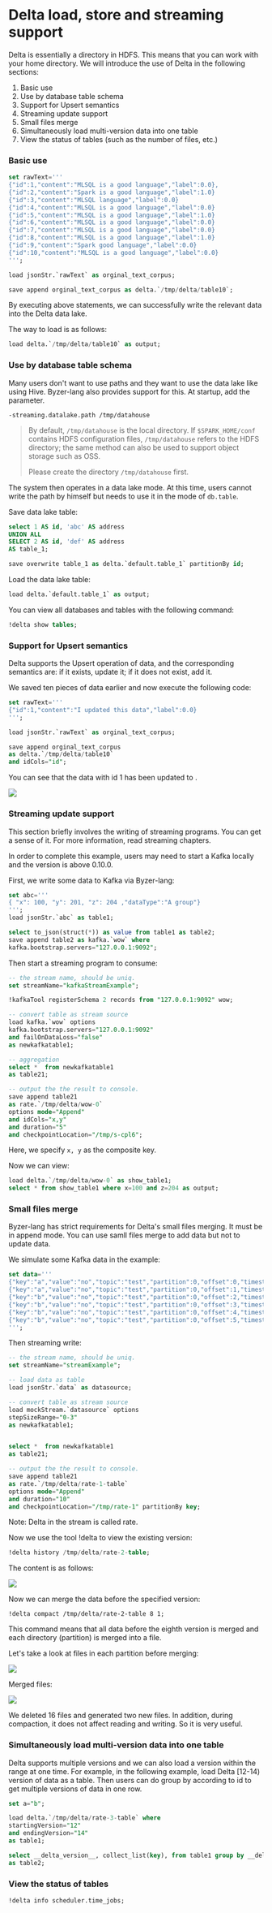 # Delta load, store and streaming support

Delta is essentially a directory in HDFS. This means that you can work with your home directory. We will introduce the use of Delta in the following sections:

1. Basic use
2. Use by database table schema
3. Support for Upsert semantics
4. Streaming update support
5. Small files merge
6. Simultaneously load multi-version data into one table
7. View the status of tables (such as the number of files, etc.)

### Basic use

```sql
set rawText='''
{"id":1,"content":"MLSQL is a good language","label":0.0},
{"id":2,"content":"Spark is a good language","label":1.0}
{"id":3,"content":"MLSQL language","label":0.0}
{"id":4,"content":"MLSQL is a good language","label":0.0}
{"id":5,"content":"MLSQL is a good language","label":1.0}
{"id":6,"content":"MLSQL is a good language","label":0.0}
{"id":7,"content":"MLSQL is a good language","label":0.0}
{"id":8,"content":"MLSQL is a good language","label":1.0}
{"id":9,"content":"Spark good language","label":0.0}
{"id":10,"content":"MLSQL is a good language","label":0.0}
''';

load jsonStr.`rawText` as orginal_text_corpus;

save append orginal_text_corpus as delta.`/tmp/delta/table10`;
```

By executing above statements, we can successfully write the relevant data into the Delta data lake.

The way to load is as follows:

```sql
load delta.`/tmp/delta/table10` as output;
```

### Use by database table schema

Many users don't want to use paths and they want to use the data lake like using Hive. Byzer-lang also provides support for this. At startup, add the parameter.

```
-streaming.datalake.path /tmp/datahouse
```

> By default, `/tmp/datahouse` is the local directory. If `$SPARK_HOME/conf` contains HDFS configuration files, `/tmp/datahouse` refers to the HDFS directory; the same method can also be used to support object storage such as OSS.
>
> Please create the directory `/tmp/datahouse` first.

The system then operates in a data lake mode. At this time, users cannot write the path by himself but needs to use it in the mode of `db.table`.

Save data lake table:

```sql
select 1 AS id, 'abc' AS address
UNION ALL
SELECT 2 AS id, 'def' AS address
AS table_1;

save overwrite table_1 as delta.`default.table_1` partitionBy id;
```

Load the data lake table:

```sql
load delta.`default.table_1` as output;
```

You can view all databases and tables with the following command:

```sql
!delta show tables;
```

### Support for Upsert semantics

Delta supports the Upsert operation of data, and the corresponding semantics are: if it exists, update it; if it does not exist, add it.

We saved ten pieces of data earlier and now execute the following code:

```sql
set rawText='''
{"id":1,"content":"I updated this data","label":0.0}
''';

load jsonStr.`rawText` as orginal_text_corpus;

save append orginal_text_corpus
as delta.`/tmp/delta/table10`
and idCols="id";
```
You can see that the data with id 1 has been updated to .

![](http://docs.mlsql.tech/upload_images/WX20190819-192447.png)


### Streaming update support

This section briefly involves the writing of streaming programs. You can get a sense of it. For more information, read streaming chapters.

In order to complete this example, users may need to start a Kafka locally and the version is above 0.10.0.

First, we write some data to Kafka via Byzer-lang:

```sql
set abc='''
{ "x": 100, "y": 201, "z": 204 ,"dataType":"A group"}
''';
load jsonStr.`abc` as table1;

select to_json(struct(*)) as value from table1 as table2;
save append table2 as kafka.`wow` where
kafka.bootstrap.servers="127.0.0.1:9092";
```

Then start a streaming program to consume:

```sql
-- the stream name, should be uniq.
set streamName="kafkaStreamExample";

!kafkaTool registerSchema 2 records from "127.0.0.1:9092" wow;

-- convert table as stream source
load kafka.`wow` options
kafka.bootstrap.servers="127.0.0.1:9092"
and failOnDataLoss="false"
as newkafkatable1;

-- aggregation
select *  from newkafkatable1
as table21;

-- output the the result to console.
save append table21  
as rate.`/tmp/delta/wow-0`
options mode="Append"
and idCols="x,y"
and duration="5"
and checkpointLocation="/tmp/s-cpl6";
```

Here, we specify `x, y` as the composite key.

Now we can view:

```sql
load delta.`/tmp/delta/wow-0` as show_table1;
select * from show_table1 where x=100 and z=204 as output;
```

### Small files merge

Byzer-lang has strict requirements for Delta's small files merging. It must be in append mode. You can use samll files merge to add data but not to update data.

We simulate some Kafka data in the example:

```sql
set data='''
{"key":"a","value":"no","topic":"test","partition":0,"offset":0,"timestamp":"2008-01-24 18:01 :01.001","timestampType":0}
{"key":"a","value":"no","topic":"test","partition":0,"offset":1,"timestamp":"2008-01-24 18:01 :01.002","timestampType":0}
{"key":"b","value":"no","topic":"test","partition":0,"offset":2,"timestamp":"2008-01-24 18:01 :01.003","timestampType":0}
{"key":"b","value":"no","topic":"test","partition":0,"offset":3,"timestamp":"2008-01-24 18:01 :01.003","timestampType":0}
{"key":"b","value":"no","topic":"test","partition":0,"offset":4,"timestamp":"2008-01-24 18:01 :01.003","timestampType":0}
{"key":"b","value":"no","topic":"test","partition":0,"offset":5,"timestamp":"2008-01-24 18:01 :01.003","timestampType":0}
''';
```

Then streaming write:

```sql
-- the stream name, should be uniq.
set streamName="streamExample";

-- load data as table
load jsonStr.`data` as datasource;

-- convert table as stream source
load mockStream.`datasource` options
stepSizeRange="0-3"
as newkafkatable1;


select *  from newkafkatable1
as table21;

-- output the the result to console.
save append table21  
as rate.`/tmp/delta/rate-1-table`
options mode="Append"
and duration="10"
and checkpointLocation="/tmp/rate-1" partitionBy key;
```

Note: Delta in the stream is called rate.

Now we use the tool !delta to view the existing version:

```sql
!delta history /tmp/delta/rate-2-table;
```

The content is as follows:

![](http://docs.mlsql.tech/upload_images/1063603-e43fba9ba7a22149.png)

Now we can merge the data before the specified version:

```
!delta compact /tmp/delta/rate-2-table 8 1;
```

This command means that all data before the eighth version is merged and each directory (partition) is merged into a file.

Let's take a look at files in each partition before merging:

![](http://docs.mlsql.tech/upload_images/1063603-98a05bf000790a02.png)

Merged files:

![](http://docs.mlsql.tech/upload_images/1063603-ba9292b2146633f1.png)

We deleted 16 files and generated two new files. In addition, during compaction, it does not affect reading and writing. So it is very useful.

### Simultaneously load multi-version data into one table

Delta supports multiple versions and we can also load a version within the range at one time. For example, in the following example, load Delta [12-14) version of data as a table. Then users can do group by according to id to get multiple versions of data in one row.

```sql
set a="b";

load delta.`/tmp/delta/rate-3-table` where
startingVersion="12"
and endingVersion="14"
as table1;

select __delta_version__, collect_list(key), from table1 group by __delta_version__,key
as table2;
```

### View the status of tables

```sql
!delta info scheduler.time_jobs;
```


